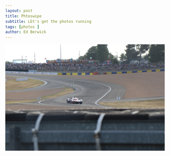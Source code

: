 ```yaml
---
layout: post
title: Phtoswipe
subtitle: LEt's get the photos running
tags: [photos ]
author: Ed Berwick
---
```


<div class="gallery">
  <a
    href="/uploads/lemans/0P7A2377.jpeg"
    data-pswp-width="1200"
    data-pswp-height="900"
    target="_blank"
  >
    <img src="/uploads/lemans/0P7A2377.jpeg" alt="Image description" />
  </a>
</div>
